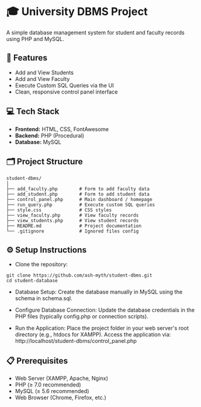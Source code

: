 # 🎓 University DBMS Project

A simple database management system for student and faculty records using PHP and MySQL.

## 📌 Features

- Add and View Students
- Add and View Faculty
- Execute Custom SQL Queries via the UI
- Clean, responsive control panel interface

## 💻 Tech Stack

- **Frontend:** HTML, CSS, FontAwesome
- **Backend:** PHP (Procedural)
- **Database:** MySQL

## 🗂 Project Structure
```
student-dbms/
│
├── add_faculty.php        # Form to add faculty data
├── add_student.php        # Form to add student data
├── control_panel.php      # Main dashboard / homepage
├── run_query.php          # Execute custom SQL queries
├── style.css              # CSS styles
├── view_faculty.php       # View faculty records
├── view_students.php      # View student records
├── README.md              # Project documentation
└── .gitignore             # Ignored files config
```
## ⚙️ Setup Instructions
- Clone the repository:
```
git clone https://github.com/ash-myth/student-dbms.git
cd student-database
```
- Database Setup:
Create the database manually in MySQL using the schema in schema.sql.

- Configure Database Connection:
Update the database credentials in the PHP files (typically config.php or connection scripts).

- Run the Application:
Place the project folder in your web server's root directory (e.g., htdocs for XAMPP).
Access the application via:
http://localhost/student-dbms/control_panel.php

## 📋 Prerequisites

- Web Server (XAMPP, Apache, Nginx)
- PHP (≥ 7.0 recommended)
- MySQL (≥ 5.6 recommended)
- Web Browser (Chrome, Firefox, etc.)

